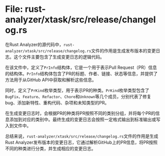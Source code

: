 # File: rust-analyzer/xtask/src/release/changelog.rs

在Rust Analyzer的源代码中，`rust-analyzer/xtask/src/release/changelog.rs`文件的作用是生成发布版本的变更日志。这个文件主要包含了生成变更日志的逻辑代码。

在该文件中，定义了`PrInfo`结构体，它是一个用于表示Pull Request（PR）信息的结构体。`PrInfo`结构体包含了PR的标题、作者、链接、状态等信息，并提供了方法用于从GitHub API中获取和解析这些信息。

同时，定义了`PrKind`枚举类型，用于表示PR的种类。`PrKind`枚举类型包含了`BugFix`、`Feature`、`Refactor`、`Chore`和`Unknown`等几个成员，分别代表了修复bug、添加新特性、重构代码、杂项和未知类型的PR。

在生成变更日志时，会根据PR的种类将PR按照不同的类别分组，并将每个PR的信息添加到对应的类别中。最终生成的变更日志会按照一定格式输出到标准输出或写入到文件中。

总结来说，`rust-analyzer/xtask/src/release/changelog.rs`文件的作用是生成Rust Analyzer发布版本的变更日志，它通过解析GitHub上的PR信息，将PR按照不同的种类进行分类，并生成相应的变更日志。

